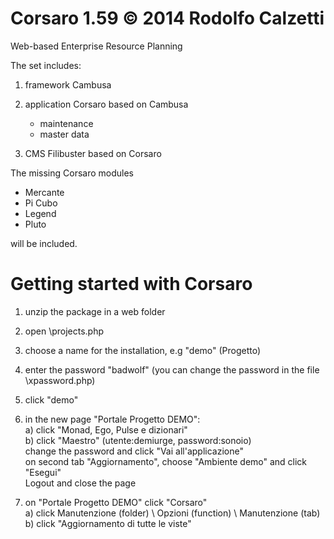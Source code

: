 Corsaro 1.59 © 2014 Rodolfo Calzetti
====================================

Web-based Enterprise Resource Planning

The set includes:

1) framework Cambusa<br>

2) application Corsaro based on Cambusa<br>
   - maintenance<br>
   - master data<br>

3) CMS Filibuster based on Corsaro<br>

The missing Corsaro modules

- Mercante<br>
- Pi Cubo<br>
- Legend<br>
- Pluto<br>

will be included.


Getting started with Corsaro
============================

1) unzip the package in a web folder

2) open \projects.php

3) choose a name for the installation, e.g "demo" (Progetto)

4) enter the password "badwolf" (you can change the password in the file \xpassword.php)

5) click "demo"

6) in the new page "Portale Progetto DEMO":<br>
    a) click "Monad, Ego, Pulse e dizionari"<br>
    b) click "Maestro" (utente:demiurge, password:sonoio)<br>
      change the password and click "Vai all'applicazione"<br>
      on second tab "Aggiornamento", choose "Ambiente demo" and click "Esegui"<br>
      Logout and close the page

7) on "Portale Progetto DEMO" click "Corsaro"<br>
    a) click Manutenzione (folder) \ Opzioni (function) \ Manutenzione (tab)<br>
    b) click "Aggiornamento di tutte le viste"<br>


